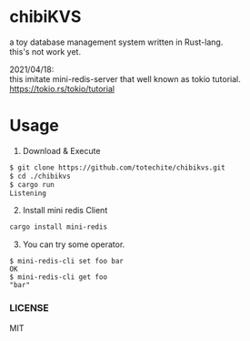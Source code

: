 # chibiKVS
a toy database management system written in Rust-lang.  
this's not work yet.

2021/04/18:   
this imitate mini-redis-server that well known as tokio tutorial.
https://tokio.rs/tokio/tutorial

# Usage
1. Download & Execute 
```bash
$ git clone https://github.com/totechite/chibikvs.git
$ cd ./chibikvs
$ cargo run 
Listening
```
2. Install mini redis Client 
```bash
cargo install mini-redis
```
3. You can try some operator.
```
$ mini-redis-cli set foo bar
OK
$ mini-redis-cli get foo
"bar"
```

### LICENSE
MIT